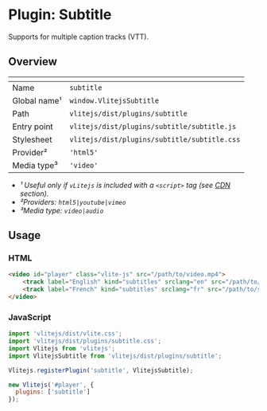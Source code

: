 # Plugin: Subtitle

Supports for multiple caption tracks (VTT).

## Overview

| <!-- -->          | <!-- -->                                     |
| ----------------- | -------------------------------------------- |
| Name              | `subtitle`                                   |
| Global name&sup1; | `window.VlitejsSubtitle`                     |
| Path              | `vlitejs/dist/plugins/subtitle`              |
| Entry point       | `vlitejs/dist/plugins/subtitle/subtitle.js`  |
| Stylesheet        | `vlitejs/dist/plugins/subtitle/subtitle.css` |
| Provider&sup2;    | `'html5'`                                    |
| Media type&sup3;  | `'video'`                                    |

- _&sup1; Useful only if `vLitejs` is included with a `<script>` tag (see [CDN](../../../README.md#CDN) section)._
- _&sup2;Providers: `html5|youtube|vimeo`_
- _&sup3;Media type: `video|audio`_

## Usage

### HTML

<!-- prettier-ignore -->
```html
<video id="player" class="vlite-js" src="/path/to/video.mp4">
    <track label="English" kind="subtitles" srclang="en" src="/path/to/subtitle-en.vtt" default>
    <track label="French" kind="subtitles" srclang="fr" src="/path/to/subtitle-fr.vtt">
</video>
```

### JavaScript

```js
import 'vlitejs/dist/vlite.css';
import 'vlitejs/dist/plugins/subtitle.css';
import Vlitejs from 'vlitejs';
import VlitejsSubtitle from 'vlitejs/dist/plugins/subtitle';

Vlitejs.registerPlugin('subtitle', VlitejsSubtitle);

new Vlitejs('#player', {
  plugins: ['subtitle']
});
```

